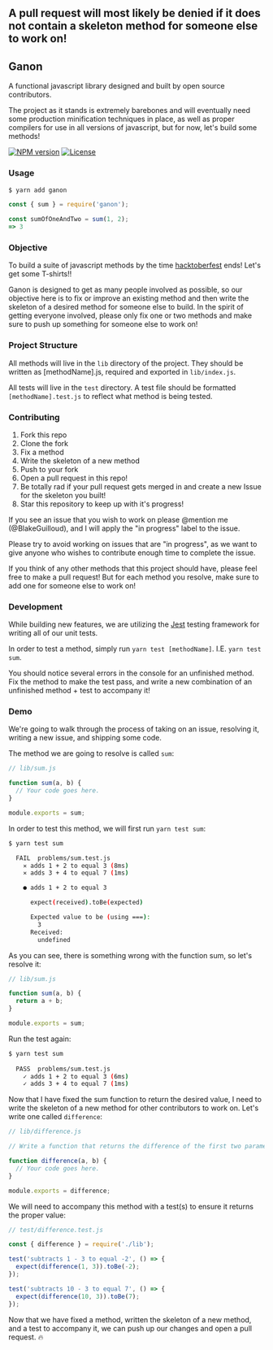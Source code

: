 ## A pull request will most likely be denied if it does not contain a skeleton method for someone else to work on!

## Ganon
A functional javascript library designed and built by open source contributors.

The project as it stands is extremely barebones and will eventually need some production minification techniques in place, as well as proper compilers for use in all versions of javascript, but for now, let's build some methods!

[![NPM version](https://img.shields.io/npm/v/ganon.svg)](https://www.npmjs.com/package/ganon) [![License](https://img.shields.io/npm/l/ganon.svg)](https://github.com/ganon/ganon/blob/master/LICENSE)


### Usage
```bash
$ yarn add ganon
```

```javascript
const { sum } = require('ganon');

const sumOfOneAndTwo = sum(1, 2);
=> 3
```

### Objective
To build a suite of javascript methods by the time [hacktoberfest](https://hacktoberfest.digitalocean.com/) ends! Let's get some T-shirts!!

Ganon is designed to get as many people involved as possible, so our objective here is to fix or improve an existing method and then write the skeleton of a desired method for someone else to build. In the spirit of getting everyone involved, please only fix one or two methods and make sure to push up something for someone else to work on!

### Project Structure
All methods will live in the `lib` directory of the project. They should be written as [methodName].js, required and exported in `lib/index.js`.

All tests will live in the `test` directory. A test file should be formatted `[methodName].test.js` to reflect what method is being tested.

### Contributing
1. Fork this repo
2. Clone the fork
3. Fix a method
4. Write the skeleton of a new method
5. Push to your fork
6. Open a pull request in this repo!
7. Be totally rad if your pull request gets merged in and create a new Issue for the skeleton you built!
8. Star this repository to keep up with it's progress!

If you see an issue that you wish to work on please @mention me (@BlakeGuilloud), and I will apply the "in progress" label to the issue.

Please try to avoid working on issues that are "in progress", as we want to give anyone who wishes to contribute enough time to complete the issue.

If you think of any other methods that this project should have, please feel free to make a pull request! But for each method you resolve, make sure to add one for someone else to work on!

### Development
While building new features, we are utilizing the [Jest](https://github.com/facebook/jest) testing framework for writing all of our unit tests.

In order to test a method, simply run `yarn test [methodName]`. I.E. `yarn test sum`.

You should notice several errors in the console for an unfinished method. Fix the method to make the test pass, and write a new combination of an unfinished method + test to accompany it!

### Demo
We're going to walk through the process of taking on an issue, resolving it, writing a new issue, and shipping some code.

The method we are going to resolve is called `sum`:

```javascript
// lib/sum.js

function sum(a, b) {
  // Your code goes here.
}

module.exports = sum;
```

In order to test this method, we will first run `yarn test sum`:

```bash
$ yarn test sum

  FAIL  problems/sum.test.js
    ✕ adds 1 + 2 to equal 3 (8ms)
    ✕ adds 3 + 4 to equal 7 (1ms)

    ● adds 1 + 2 to equal 3

      expect(received).toBe(expected)

      Expected value to be (using ===):
        3
      Received:
        undefined
```

As you can see, there is something wrong with the function sum, so let's resolve it:

```javascript
// lib/sum.js

function sum(a, b) {
  return a + b;
}

module.exports = sum;
```

Run the test again:

```bash
$ yarn test sum
  
  PASS  problems/sum.test.js
    ✓ adds 1 + 2 to equal 3 (6ms)
    ✓ adds 3 + 4 to equal 7 (1ms)
```

Now that I have fixed the sum function to return the desired value, I need to write the skeleton of a new method for other contributors to work on. Let's write one called `difference`:

```javascript
// lib/difference.js

// Write a function that returns the difference of the first two parameters

function difference(a, b) {
  // Your code goes here.
}

module.exports = difference;
```

We will need to accompany this method with a test(s) to ensure it returns the proper value:

```javascript
// test/difference.test.js

const { difference } = require('./lib');

test('subtracts 1 - 3 to equal -2', () => {
  expect(difference(1, 3)).toBe(-2);
});

test('subtracts 10 - 3 to equal 7', () => {
  expect(difference(10, 3)).toBe(7);
});
```

Now that we have fixed a method, written the skeleton of a new method, and a test to accompany it, we can push up our changes and open a pull request. :fire:
